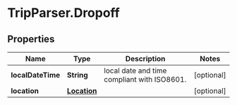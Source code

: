 # TripParser.Dropoff

## Properties

Name | Type | Description | Notes
------------ | ------------- | ------------- | -------------
**localDateTime** | **String** | local date and time compliant with ISO8601. | [optional] 
**location** | [**Location**](Location.md) |  | [optional] 


